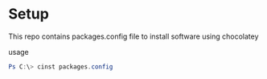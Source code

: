 Setup
=====

This repo contains packages.config file to install software using chocolatey

usage  
```PowerShell
Ps C:\> cinst packages.config
```
